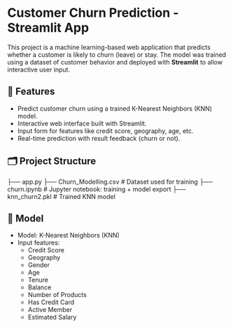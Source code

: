 # Customer Churn Prediction - Streamlit App

This project is a machine learning-based web application that predicts whether a customer is likely to churn (leave) or stay.
The model was trained using a dataset of customer behavior and deployed with **Streamlit** to allow interactive user input.

## 🚀 Features

- Predict customer churn using a trained K-Nearest Neighbors (KNN) model.
- Interactive web interface built with Streamlit.
- Input form for features like credit score, geography, age, etc.
- Real-time prediction with result feedback (churn or not).

## 🗂️ Project Structure

├── app.py 
├── Churn_Modelling.csv # Dataset used for training 
├── churn.ipynb # Jupyter notebook: training + model export 
├── knn_churn2.pkl # Trained KNN model 

## 🧠 Model

- Model: K-Nearest Neighbors (KNN)
- Input features:
  - Credit Score
  - Geography
  - Gender
  - Age
  - Tenure
  - Balance
  - Number of Products
  - Has Credit Card
  - Active Member
  - Estimated Salary
